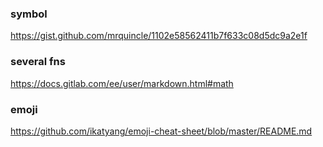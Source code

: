 ### symbol 
https://gist.github.com/mrquincle/1102e58562411b7f633c08d5dc9a2e1f

### several fns 
https://docs.gitlab.com/ee/user/markdown.html#math

### emoji
https://github.com/ikatyang/emoji-cheat-sheet/blob/master/README.md
